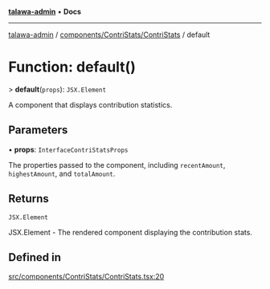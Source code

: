 [**talawa-admin**](../../../../README.md) • **Docs**

***

[talawa-admin](../../../../modules.md) / [components/ContriStats/ContriStats](../README.md) / default

# Function: default()

\> **default**(`props`): `JSX.Element`

A component that displays contribution statistics.

## Parameters

• **props**: `InterfaceContriStatsProps`

The properties passed to the component, including `recentAmount`, `highestAmount`, and `totalAmount`.

## Returns

`JSX.Element`

JSX.Element - The rendered component displaying the contribution stats.

## Defined in

[src/components/ContriStats/ContriStats.tsx:20](https://github.com/PalisadoesFoundation/talawa-admin/blob/d16b95ee179900e8e32a2296f14e948e6caea05b/src/components/ContriStats/ContriStats.tsx#L20)
